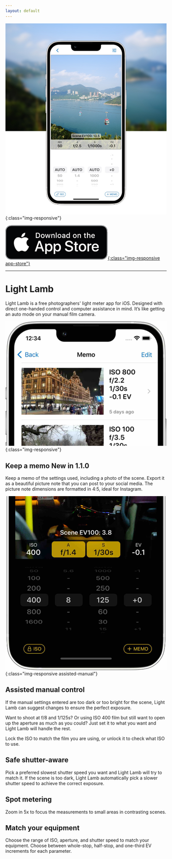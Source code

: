 ```yaml
---
layout: default
---
```


<div class="index" markdown="1">

![Light Lamb app general screenshot](/assets/home_header.jpg){:class="img-responsive"}

[![Download on the App Store](/assets/app_store.png){:class="img-responsive app-store"}](https://apps.apple.com/us/app/light-lamb/id1580207650)

<hr>

# Light Lamb

Light Lamb is a free photographers' light meter app for iOS. Designed with direct one-handed control and computer assistance in mind. It’s like getting an auto mode on your manual film camera.

<div class="new-feature" markdown="1">

![List of memos of exposure settings with a photo of the scene](/assets/memo.jpg){:class="img-responsive"}

## Keep a memo <span class="new-tag">New in 1.1.0</span>
Keep a memo of the settings used, including a photo of the scene. Export it as a beautiful picture note that you can post to your social media. The picture note dimensions are formatted in 4:5, ideal for Instagram.

<div class="float-reset"></div>

</div>

![Exposure settings suggested by Light Lamb](/assets/settings_unlocked.jpg){:class="img-responsive assisted-manual"}

## Assisted manual control

If the manual settings entered are too dark or too bright for the scene, Light Lamb can suggest changes to ensure the perfect exposure.

Want to shoot at f/8 and 1/125s? Or using ISO 400 film but still want to open up the aperture as much as you could? Just set it to what you want and Light Lamb will handle the rest.

Lock the ISO to match the film you are using, or unlock it to check what ISO to use.

## Safe shutter-aware

Pick a preferred slowest shutter speed you want and Light Lamb will try to match it. If the scene is too dark, Light Lamb automatically pick a slower shutter speed to achieve the correct exposure.

## Spot metering

Zoom in 5x to focus the measurements to small areas in contrasting scenes.

## Match your equipment

Choose the range of ISO, aperture, and shutter speed to match your equipment. Choose between whole-stop, half-stop, and one-third EV increments for each parameter.

<div>

